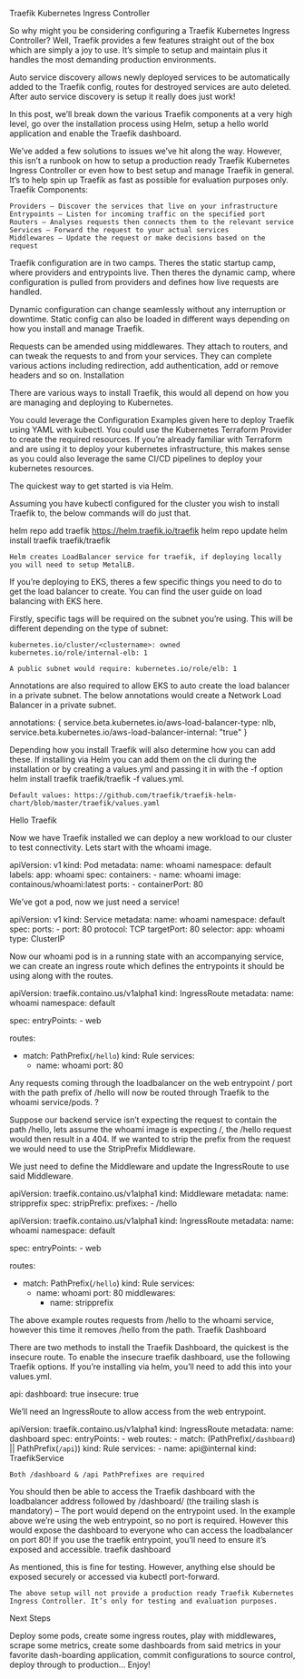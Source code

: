 Traefik Kubernetes Ingress Controller

So why might you be considering configuring a Traefik Kubernetes Ingress Controller? Well, Traefik provides a few features straight out of the box which are simply a joy to use. It’s simple to setup and maintain plus it handles the most demanding production environments.

Auto service discovery allows newly deployed services to be automatically added to the Traefik config, routes for destroyed services are auto deleted. After auto service discovery is setup it really does just work!

In this post, we’ll break down the various Traefik components at a very high level, go over the installation process using Helm, setup a hello world application and enable the Traefik dashboard.

We’ve added a few solutions to issues we’ve hit along the way. However, this isn’t a runbook on how to setup a production ready Traefik Kubernetes Ingress Controller or even how to best setup and manage Traefik in general. It’s to help spin up Traefik as fast as possible for evaluation purposes only.
Traefik Components:

    Providers – Discover the services that live on your infrastructure
    Entrypoints – Listen for incoming traffic on the specified port
    Routers – Analyses requests then connects them to the relevant service
    Services – Forward the request to your actual services
    Middlewares – Update the request or make decisions based on the request

Traefik configuration are in two camps. Theres the static startup camp, where providers and entrypoints live. Then theres the dynamic camp, where configuration is pulled from providers and defines how live requests are handled.

Dynamic configuration can change seamlessly without any interruption or downtime. Static config can also be loaded in different ways depending on how you install and manage Traefik.

Requests can be amended using middlewares. They attach to routers, and can tweak the requests to and from your services. They can complete various actions including redirection, add authentication, add or remove headers and so on.
Installation

There are various ways to install Traefik, this would all depend on how you are managing and deploying to Kubernetes.

You could leverage the Configuration Examples given here to deploy Traefik using YAML with kubectl. You could use the Kubernetes Terraform Provider to create the required resources. If you’re already familiar with Terraform and are using it to deploy your kubernetes infrastructure, this makes sense as you could also leverage the same CI/CD pipelines to deploy your kubernetes resources.

The quickest way to get started is via Helm.

Assuming you have kubectl configured for the cluster you wish to install Traefik to, the below commands will do just that.

helm repo add traefik https://helm.traefik.io/traefik
helm repo update
helm install traefik traefik/traefik

    Helm creates LoadBalancer service for traefik, if deploying locally you will need to setup MetalLB.

If you’re deploying to EKS, theres a few specific things you need to do to get the load balancer to create. You can find the user guide on load balancing with EKS here.

Firstly, specific tags will be required on the subnet you’re using. This will be different depending on the type of subnet:

    kubernetes.io/cluster/<clustername>: owned
    kubernetes.io/role/internal-elb: 1

    A public subnet would require: kubernetes.io/role/elb: 1

Annotations are also required to allow EKS to auto create the load balancer in a private subnet. The below annotations would create a Network Load Balancer in a private subnet.

annotations: {
service.beta.kubernetes.io/aws-load-balancer-type: nlb,
service.beta.kubernetes.io/aws-load-balancer-internal: "true"
}

Depending how you install Traefik will also determine how you can add these. If installing via Helm you can add them on the cli during the installation or by creating a values.yml and passing it in with the -f option helm install traefik traefik/traefik -f values.yml.

    Default values: https://github.com/traefik/traefik-helm-chart/blob/master/traefik/values.yaml

Hello Traefik

Now we have Traefik installed we can deploy a new workload to our cluster to test connectivity. Lets start with the whoami image.

apiVersion: v1
kind: Pod
metadata:
name: whoami
namespace: default
labels:
app: whoami
spec:
containers: - name: whoami
image: containous/whoami:latest
ports: - containerPort: 80

We’ve got a pod, now we just need a service!

apiVersion: v1
kind: Service
metadata:
name: whoami
namespace: default
spec:
ports: - port: 80
protocol: TCP
targetPort: 80
selector:
app: whoami
type: ClusterIP

Now our whoami pod is in a running state with an accompanying service, we can create an ingress route which defines the entrypoints it should be using along with the routes.

apiVersion: traefik.containo.us/v1alpha1
kind: IngressRoute
metadata:
name: whoami
namespace: default

spec:
entryPoints: - web

routes:

- match: PathPrefix(`/hello`)
  kind: Rule
  services:
  - name: whoami
    port: 80

Any requests coming through the loadbalancer on the web entrypoint / port with the path prefix of /hello will now be routed through Traefik to the whoami service/pods. ?

Suppose our backend service isn’t expecting the request to contain the path /hello, lets assume the whoami image is expecting /, the /hello request would then result in a 404. If we wanted to strip the prefix from the request we would need to use the StripPrefix Middleware.

We just need to define the Middleware and update the IngressRoute to use said Middleware.

apiVersion: traefik.containo.us/v1alpha1
kind: Middleware
metadata:
name: stripprefix
spec:
stripPrefix:
prefixes: - /hello

apiVersion: traefik.containo.us/v1alpha1
kind: IngressRoute
metadata:
name: whoami
namespace: default

spec:
entryPoints: - web

routes:

- match: PathPrefix(`/hello`)
  kind: Rule
  services:
  - name: whoami
    port: 80
    middlewares:
    - name: stripprefix

The above example routes requests from /hello to the whoami service, however this time it removes /hello from the path.
Traefik Dashboard

There are two methods to install the Traefik Dashboard, the quickest is the insecure route. To enable the insecure traefik dashboard, use the following Traefik options. If you’re installing via helm, you’ll need to add this into your values.yml.

api:
dashboard: true
insecure: true

We’ll need an IngressRoute to allow access from the web entrypoint.

apiVersion: traefik.containo.us/v1alpha1
kind: IngressRoute
metadata:
name: dashboard
spec:
entryPoints: - web
routes: - match: (PathPrefix(`/dashboard`) || PathPrefix(`/api`))
kind: Rule
services: - name: api@internal
kind: TraefikService

    Both /dashboard & /api PathPrefixes are required

You should then be able to access the Traefik dashboard with the loadbalancer address followed by /dashboard/ (the trailing slash is mandatory) – The port would depend on the entrypoint used. In the example above we’re using the web entrypoint, so no port is required. However this would expose the dashboard to everyone who can access the loadbalancer on port 80! If you use the traefik entrypoint, you’ll need to ensure it’s exposed and accessible.
traefik dashboard

As mentioned, this is fine for testing. However, anything else should be exposed securely or accessed via kubectl port-forward.

    The above setup will not provide a production ready Traefik Kubernetes Ingress Controller. It’s only for testing and evaluation purposes.

Next Steps

Deploy some pods, create some ingress routes, play with middlewares, scrape some metrics, create some dashboards from said metrics in your favorite dash-boarding application, commit configurations to source control, deploy through to production… Enjoy!
